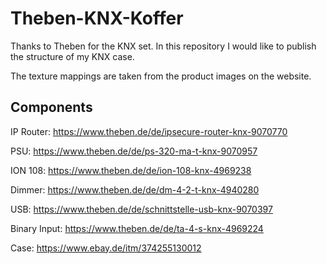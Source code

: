 # Theben-KNX-Koffer
Thanks to Theben for the KNX set. In this repository I would like to publish the structure of my KNX case.

The texture mappings are taken from the product images on the website.

## Components

IP Router: 
https://www.theben.de/de/ipsecure-router-knx-9070770

PSU:
https://www.theben.de/de/ps-320-ma-t-knx-9070957

ION 108:
https://www.theben.de/de/ion-108-knx-4969238

Dimmer:
https://www.theben.de/de/dm-4-2-t-knx-4940280

USB:
https://www.theben.de/de/schnittstelle-usb-knx-9070397

Binary Input:
https://www.theben.de/de/ta-4-s-knx-4969224

Case:
https://www.ebay.de/itm/374255130012
